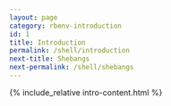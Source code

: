 ```yaml
---
layout: page
category: rbenv-introduction
id: 1
title: Introduction
permalink: /shell/introduction
next-title: Shebangs
next-permalink: /shell/shebangs
---
```


{% include_relative intro-content.html %}
